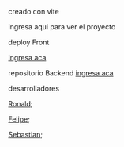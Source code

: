 
creado con vite

ingresa aqui para ver el proyecto

deploy Front

<a href="https://stellar-malabi-8e106f.netlify.app">ingresa aca</a>

repositorio Backend
<a href="">ingresa aca</a>


desarrolladores

 <a href="https://github.com/RonaldV17?tab=repositories">Ronald</a>;

 <a href="https://github.com/felipe-pm">Felipe</a>;

 <a href="">Sebastian</a>;
